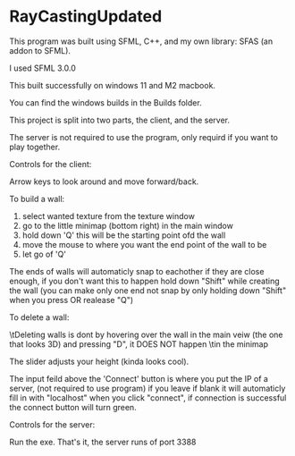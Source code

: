 # RayCastingUpdated

This program was built using SFML, C++, and my own library: SFAS (an addon to SFML).

I used SFML 3.0.0

This built successfully on windows 11 and M2 macbook.

You can find the windows builds in the Builds folder.


This project is split into two parts, the client, and the server.

The server is not required to use the program, only requird if you want to play together.

Controls for the client:

  Arrow keys to look around and move forward/back.
  
  
  To build a wall:
  
  1. select wanted texture from the texture window
  2. go to the little minimap (bottom right) in the main window 
  3. hold down 'Q' this will be the starting point ofd the wall
  4. move the mouse to where you want the end point of the wall to be
  5. let go of 'Q'
  
  The ends of walls will automaticly snap to eachother if they are close enough, if you don't want this to happen
  hold down "Shift" while creating the wall (you can make only one end not snap by only holding down "Shift" when you press OR realease "Q")
  
  
  To delete a wall:
  
  \tDeleting walls is dont by hovering over the wall in the main veiw (the one that looks 3D) and pressing "D", it DOES NOT happen
  \tin the minimap
  
  
  The slider adjusts your height (kinda looks cool).


  The input feild above the 'Connect' button is where you put the IP of a server, (not required to use program) 
  if you leave if blank it will automaticly fill in with "localhost" when you click "connect", if connection is
  successful the connect button will turn green.
  
  
 
Controls for the server:
  
  Run the exe.
  That's it, the server runs of port 3388
 
